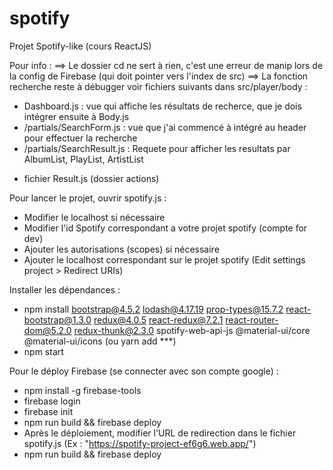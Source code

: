 # spotify
Projet Spotify-like (cours ReactJS)

Pour info : 
==> Le dossier cd ne sert à rien, c'est une erreur de manip lors de la config de Firebase (qui doit pointer vers l'index de src)
==> La fonction recherche reste à débugger voir fichiers suivants dans src/player/body : 
- Dashboard.js : vue qui affiche les résultats de recherce, que je dois intégrer ensuite à Body.js
- /partials/SearchForm.js : vue que j'ai commencé à intégré au header pour effectuer la recherche
- /partials/SearchResult.js : Requete pour afficher les resultats par AlbumList, PlayList, ArtistList
+ fichier Result.js (dossier actions)


Pour lancer le projet, ouvrir spotify.js : 
- Modifier le localhost si nécessaire
- Modifier l'id Spotify correspondant a votre projet spotify (compte for dev)
- Ajouter les autorisations (scopes) si nécessaire
- Ajouter le localhost correspondant sur le projet spotify (Edit settings project > Redirect URIs)


Installer les dépendances : 
- npm install bootstrap@4.5.2 lodash@4.17.19 prop-types@15.7.2 react-bootstrap@1.3.0 redux@4.0.5 react-redux@7.2.1 react-router-dom@5.2.0 redux-thunk@2.3.0 spotify-web-api-js @material-ui/core @material-ui/icons
(ou yarn add ***)
- npm start


Pour le déploy Firebase (se connecter avec son compte google) : 
- npm install -g firebase-tools
- firebase login
- firebase init
- npm run build && firebase deploy
- Après le déploiement, modifier l'URL de redirection dans le fichier spotify.js (Ex : "https://spotify-project-ef6g6.web.app/")
- npm run build && firebase deploy
